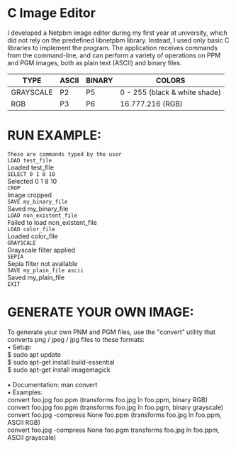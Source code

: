 # C Image Editor

I developed a Netpbm image editor during my first year at university, which did not rely on the predefined libnetpbm library. Instead, I used only basic C libraries to implement the program. The application receives commands from the command-line, and can perform a variety of operations on PPM and PGM images, both as plain text (ASCII) and binary files.

|        TYPE        |        ASCII        |        BINARY       |               COLORS                |
| ------------------ | ------------------- | ------------------- | ----------------------------------- |
|      GRAYSCALE     |         P2          |         P5          |    0 - 255 (black & white shade)    |
|      RGB           |         P3          |         P6          |            16.777.216 (RGB)         |

# RUN EXAMPLE: 
``` These are commands typed by the user ``` <br/>
```LOAD test_file```  <br/>
Loaded test_file <br/>
```SELECT 0 1 8 10``` <br/>
Selected 0 1 8 10 <br/>
```CROP```<br/>
Image cropped<br/>
```SAVE my_binary_file```<br/>
Saved my_binary_file<br/>
```LOAD non_existent_file```<br/>
Failed to load non_existent_file<br/>
```LOAD color_file```<br/>
Loaded color_file<br/>
```GRAYSCALE```<br/>
Grayscale filter applied<br/>
```SEPIA```<br/>
Sepia filter not available<br/>
```SAVE my_plain_file ascii```<br/>
Saved my_plain_file<br/>
```EXIT```<br/>

# GENERATE YOUR OWN IMAGE:
To generate your own PNM and PGM files, use the "convert" utility that converts png / jpeg / jpg files to these formats:<br/>
• Setup: <br>
$ sudo apt update <br>
$ sudo apt-get install build-essential <br>
$ sudo apt-get install imagemagick<br/> <br>
• Documentation: man convert<br/>
• Examples:<br/>
    convert foo.jpg foo.ppm (transforms foo.jpg în foo.ppm, binary RGB)<br/>
    convert foo.jpg foo.pgm (transforms foo.jpg în foo.pgm, binary grayscale)<br/>
    convert foo.jpg -compress None foo.ppm (transforms foo.jpg în foo.ppm, ASCII RGB)<br/>
    convert foo.jpg -compress None foo.pgm transforms foo.jpg în foo.ppm, ASCII grayscale)<br/>



